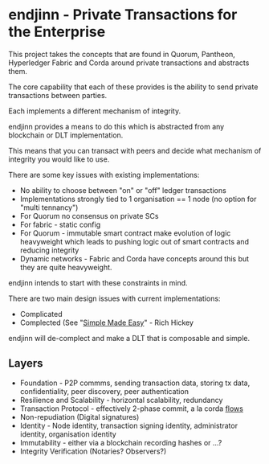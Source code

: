 # endjinn - Private Transactions for the Enterprise

This project takes the concepts that are found in Quorum, Pantheon, Hyperledger Fabric and Corda around private transactions and abstracts them.

The core capability that each of these provides is the ability to send private transactions between parties.

Each implements a different mechanism of integrity.

endjinn provides a means to do this which is abstracted from any blockchain or DLT implementation.

This means that you can transact with peers and decide what mechanism of integrity you would like to use.

There are some key issues with existing implementations:

- No ability to choose between "on" or "off" ledger transactions
- Implementations strongly tied to 1 organisation == 1 node (no option for "multi tennancy")
- For Quorum no consensus on private SCs
- For fabric - static config
- For Quorum - immutable smart contract make evolution of logic heavyweight which leads to pushing logic out of smart contracts and reducing integrity
- Dynamic networks - Fabric and Corda have concepts around this but they are quite heavyweight. 

endjinn intends to start with these constraints in mind.

There are two main design issues with current implementations:

- Complicated
- Complected (See "[Simple Made Easy](https://www.infoq.com/presentations/Simple-Made-Easy)" - Rich Hickey

endjinn will de-complect and make a DLT that is composable and simple. 

## Layers

- Foundation - P2P commms, sending transaction data, storing tx data, confidentiality, peer discovery, peer authentication
- Resilience and Scalability - horizontal scalability, redundancy
- Transaction Protocol - effectively 2-phase commit, a la corda [flows](https://docs.corda.net/key-concepts-flows.html)
- Non-repudiation (Digital signatures)
- Identity - Node identity, transaction signing identity, administrator identity, organisation identity
- Immutability - either via a blockchain recording hashes or ...?
- Integrity Verification (Notaries? Observers?) 





